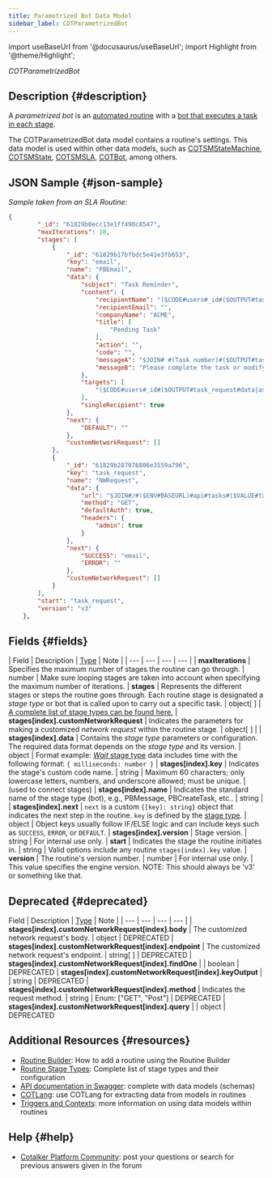 ```yaml
---
title: Parametrized Bot Data Model
sidebar_label: COTParametrizedBot
---
```

import useBaseUrl from '@docusaurus/useBaseUrl'; 
import Highlight from '@theme/Highlight';

<span className="hero__subtitle"><em>COTParametrizedBot</em></span>
<br/>

## Description {#description}

A _parametrized bot_ is an [automated routine](/docs/documentation/automation/admin_routine) with a [bot that executes a task in each stage](/docs/documentation/automation/existing_routines).

The COTParametrizedBot data model contains a routine's settings. This data model is used within other data models, such as [COTSMStateMachine](/docs/documentation/models/tasks/model_statemachine), [COTSMState](/docs/documentation/models/tasks/model_state), [COTSMSLA](/docs/documentation/models/tasks/model_sla), [COTBot](/docs/documentation/models/automations/model_bots), among others.

## JSON Sample {#json-sample}

_Sample taken from an SLA Routine:_
```json
{
        "_id": "61829b0ecc13e1ff490c8547",
        "maxIterations": 10,
        "stages": [
            {
                "_id": "61829b17bfbdc5e41e3fb653",
                "key": "email",
                "name": "PBEmail",
                "data": {
                    "subject": "Task Reminder",
                    "content": {
                        "recipientName": "($CODE#users#_id#($OUTPUT#task_request#data|assignee))|name|names",
                        "recipientEmail": "",
                        "companyName": "ACME",
                        "title": [
                            "Pending Task"
                        ],
                        "action": "",
                        "code": "",
                        "messageA": "$JOIN# #(Task number)#($OUTPUT#task_request#data|serial)#($OUTPUT#task_request#data|name)#is still pending.",
                        "messageB": "Please complete the task or modify its end-date."
                    },
                    "targets": [
                        "($CODE#users#_id#($OUTPUT#task_request#data|assignee))|email"
                    ],
                    "singleRecipient": true
                },
                "next": {
                    "DEFAULT": ""
                },
                "customNetworkRequest": []
            },
            {
                "_id": "61829b287076806e3559a796",
                "key": "task_request",
                "name": "NWRequest",
                "data": {
                    "url": "$JOIN#/#($ENV#BASEURL)#api#tasks#($VALUE#taskGroupId)#task#($VALUE#taskId)",
                    "method": "GET",
                    "defaultAuth": true,
                    "headers": {
                        "admin": true
                    }
                },
                "next": {
                    "SUCCESS": "email",
                    "ERROR": ""
                },
                "customNetworkRequest": []
            }
        ],
        "start": "task_request",
        "version": "v3"
    },
```


## Fields {#fields}

| Field | Description | [Type](/docs/documentation/models/overview_model#data-types) | Note |
| --- | --- | --- | --- |
| **maxIterations** | Specifies the maximum number of stages the routine can go through. | number | Make sure looping stages are taken into account when specifying the maximum number of iterations.
| **stages** | Represents the different stages or steps the routine goes through. Each routine stage is designated a _stage type_ or bot that is called upon to carry out a specific task. | object[ ] | [A complete list of stage types can be found here.](/docs/documentation/automation/existing_routines)
| **stages[index].customNetworkRequest** | Indicates the parameters for making a customized _network request_ within the routine stage. | object[ ] |
| **stages[index].data** | Contains the _stage type_ parameters or configuration. The required data format depends on the _stage type_ and its version. | object | Format example: [_Wait_ stage type](https://doc.cotalker.com/docs/documentation/automation/bots/fcsleep) data includes time with the following format: `{ milliseconds: number }`
| **stages[index].key** | Indicates the stage's custom code name. | string | Maximum 60 characters; only lowercase letters, numbers, and underscore allowed; must be unique. | (used to connect stages)
| **stages[index].name** | Indicates the standard name of the stage type (bot), e.g., PBMessage, PBCreateTask, etc.. | string |
| **stages[index].next** | `next` is a custom `{[key]: string}` object that indicates the next step in the routine. `key` is defined by the [stage type](/docs/documentation/automation/existing_routines). | object | Object keys usually follow IF/ELSE logic and can include keys such as `SUCCESS`, `ERROR`, or `DEFAULT`.
| **stages[index].version** | Stage version. | string | For internal use only.
| **start** | Indicates the stage the routine initiates in. | string | Valid options include any routine `stages[index].key` value.
| **version** | The routine's version number. | number | For internal use only. | This value specifies the engine version. NOTE: This should always be 'v3' or something like that.

## Deprecated {#deprecated}

 Field | Description | [Type](/docs/documentation/models/overview_model#data-types) | Note |
| --- | --- | --- | --- |
| **stages[index].customNetworkRequest[index].body** | The customized network request's body. | object | DEPRECATED 
| **stages[index].customNetworkRequest[index].endpoint** | The customized network request's endpoint. | string[ ] | DEPRECATED
| **stages[index].customNetworkRequest[index].findOne** | | boolean | DEPRECATED
| **stages[index].customNetworkRequest[index].keyOutput** | | string | DEPRECATED
| **stages[index].customNetworkRequest[index].method** | Indicates the request method. | string | Enum: ["GET", "Post"] | DEPRECATED
| **stages[index].customNetworkRequest[index].query** | | object | DEPRECATED


## Additional Resources {#resources}

- [Routine Builder](/docs/documentation/automation/admin_routine): How to add a routine using the Routine Builder
- [Routine Stage Types](/docs/documentation/automation/existing_routines): Complete list of stage types and their configuration
- [API documentation in Swagger](https://www.cotalker.com/swagger/core/?key=woubtjf4olr0t4zgutuwn6scbcm6hd3qh1cgl5obmohpbm3mfublnwcvv67lodgjvd3h86s9ppshtvmf95gepsqh6nizq9liu7f): complete with data models (schemas)
- [COTLang](/docs/documentation/automation/admin_cotlang): use COTLang for extracting data from models in routines
- [Triggers and Contexts](/docs/documentation/automation/triggers_and_contexts): more information on using data models within routines

## Help {#help}

- [Cotalker Platform Community](https://github.com/Cotalker/documentation/discussions): post your questions or search for previous answers given in the forum